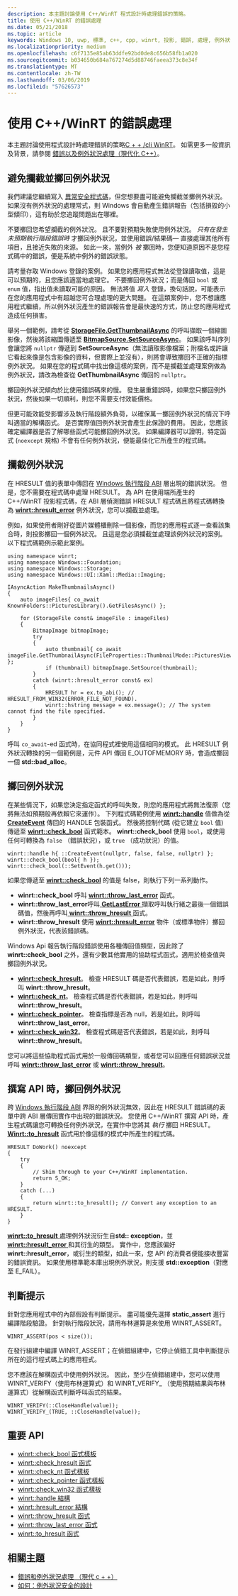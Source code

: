```yaml
---
description: 本主題討論使用 C++/WinRT 程式設計時處理錯誤的策略。
title: 使用 C++/WinRT 的錯誤處理
ms.date: 05/21/2018
ms.topic: article
keywords: Windows 10, uwp, 標準, c++, cpp, winrt, 投影, 錯誤, 處理, 例外狀況
ms.localizationpriority: medium
ms.openlocfilehash: c6f7135e85ab63ddfe92bd0de8c656b58fb1a020
ms.sourcegitcommit: b034650b684a767274d5d88746faeea373c8e34f
ms.translationtype: MT
ms.contentlocale: zh-TW
ms.lasthandoff: 03/06/2019
ms.locfileid: "57626573"
---
```

# <a name="error-handling-with-cwinrt"></a>使用 C++/WinRT 的錯誤處理

本主題討論使用程式設計時處理錯誤的策略[C + + /cli WinRT](/windows/uwp/cpp-and-winrt-apis/intro-to-using-cpp-with-winrt)。 如需更多一般資訊及背景，請參閱 [錯誤以及例外狀況處理（現代化 C++）](/cpp/cpp/errors-and-exception-handling-modern-cpp)。

## <a name="avoid-catching-and-throwing-exceptions"></a>避免攔截並擲回例外狀況
我們建議您繼續寫入 [異常安全程式碼](/cpp/cpp/how-to-design-for-exception-safety)，但您想要盡可能避免攔截並擲例外狀況。 如果沒有例外狀況的處理常式，則 Windows 會自動產生錯誤報告（包括損毀的小型傾印），這有助於您追蹤問題出在哪裡。

不要擲回您希望攔截的例外狀況。 且不要對預期失敗使用例外狀況。 *只有在發生未預期執行階段錯誤時* 才擲回例外狀況，並使用錯誤/結果碼&mdash; 直接處理其他所有項目，且接近失敗的來源。 如此一來，當例外 *被* 擲回時，您便知道原因不是您程式碼中的錯誤，便是系統中例外的錯誤狀態。

請考量存取 Windows 登錄的案例。 如果您的應用程式無法從登錄讀取值，這是可以預期的，且您應該適當地處理它。 不要擲回例外狀況；而是傳回 `bool` 或 `enum` 值，指出值未讀取可能的原因。 無法將值 *寫入* 登錄，換句話說，可能表示在您的應用程式中有超越您可合理處理的更大問題。 在這類案例中，您不想讓應用程式繼續，所以例外狀況產生的錯誤報告會是最快速的方式，防止您的應用程式造成任何損害。

舉另一個範例，請考從 [**StorageFile.GetThumbnailAsync**](/uwp/api/windows.storage.storagefile.getthumbnailasync#Windows_Storage_StorageFile_GetThumbnailAsync_Windows_Storage_FileProperties_ThumbnailMode_) 的呼叫擷取一個縮圖影像，然後將該縮圖傳遞至 [**BitmapSource.SetSourceAsync**](/uwp/api/windows.ui.xaml.media.imaging.bitmapsource.setsourceasync#Windows_UI_Xaml_Media_Imaging_BitmapSource_SetSourceAsync_Windows_Storage_Streams_IRandomAccessStream_)。 如果該呼叫序列會讓您將 `nullptr` 傳遞到 **SetSourceAsync**（無法讀取影像檔案；附檔名或許讓它看起來像是包含影像的資料，但實際上並沒有），則將會導致擲回不正確的指標例外狀況。 如果在您的程式碼中找出像這樣的案例，而不是攔截並處理案例做為例外狀況，請改為檢查從 **GetThumbnailAsync** 傳回的 `nullptr`。

擲回例外狀況傾向於比使用錯誤碼來的慢。 發生嚴重錯誤時，如果您只擲回例外狀況，然後如果一切順利，則您不需要支付效能價格。

但更可能效能受影響涉及執行階段額外負荷，以確保萬一擲回例外狀況的情況下呼叫適當的解構函式。 是否實際值回例外狀況會產生此保證的費用。 因此，您應該確定編譯器是否了解哪些函式可能擲回例外狀況。 如果編譯器可以證明，特定函式 (`noexcept` 規格) 不會有任何例外狀況，便能最佳化它所產生的程式碼。

## <a name="catching-exceptions"></a>攔截例外狀況
在 HRESULT 值的表單中傳回在 [Windows 執行階段 ABI](interop-winrt-abi.md#what-is-the-windows-runtime-abi-and-what-are-abi-types) 層出現的錯誤狀況。 但是，您不需要在程式碼中處理 HRESULT。 為 API 在使用端所產生的 C++/WinRT 投影程式碼，在 ABI 層偵測錯誤 HRESULT 程式碼且將程式碼轉換為 [**winrt::hresult_error**](/uwp/cpp-ref-for-winrt/error-handling/hresult-error) 例外狀況，您可以攔截並處理。

例如，如果使用者剛好從圖片媒體櫃刪除一個影像，而您的應用程式逐一查看該集合時，則投影擲回一個例外狀況。 且這是您必須攔截並處理該例外狀況的案例。 以下程式碼範例示範此案例。

```cppwinrt
using namespace winrt;
using namespace Windows::Foundation;
using namespace Windows::Storage;
using namespace Windows::UI::Xaml::Media::Imaging;

IAsyncAction MakeThumbnailsAsync()
{
    auto imageFiles{ co_await KnownFolders::PicturesLibrary().GetFilesAsync() };

    for (StorageFile const& imageFile : imageFiles)
    {
        BitmapImage bitmapImage;
        try
        {
            auto thumbnail{ co_await imageFile.GetThumbnailAsync(FileProperties::ThumbnailMode::PicturesView) };
            if (thumbnail) bitmapImage.SetSource(thumbnail);
        }
        catch (winrt::hresult_error const& ex)
        {
            HRESULT hr = ex.to_abi(); // HRESULT_FROM_WIN32(ERROR_FILE_NOT_FOUND).
            winrt::hstring message = ex.message(); // The system cannot find the file specified.
        }
    }
}
```

呼叫 `co_await`-ed 函式時，在協同程式裡使用這個相同的模式。 此 HRESULT 例外狀況轉換的另一個範例是，元件 API 傳回 E_OUTOFMEMORY 時，會造成擲回一個 **std::bad_alloc**。

## <a name="throwing-exceptions"></a>擲回例外狀況
在某些情況下，如果您決定指定函式的呼叫失敗，則您的應用程式將無法復原（您將無法如預期般再依賴它來運作）。 下列程式碼範例使用 [**winrt::handle**](/uwp/cpp-ref-for-winrt/handle) 值做為從 [**CreateEvent**](https://msdn.microsoft.com/library/windows/desktop/ms682396) 傳回的 HANDLE 包裝函式。 然後將控制代碼 (從它建立 `bool` 值) 傳遞至 [**winrt::check_bool**](/uwp/cpp-ref-for-winrt/error-handling/check-bool) 函式範本。 **winrt::check_bool** 使用 `bool`，或使用任何可轉換為 `false` （錯誤狀況），或 `true` （成功狀況）的值。

```cppwinrt
winrt::handle h{ ::CreateEvent(nullptr, false, false, nullptr) };
winrt::check_bool(bool{ h });
winrt::check_bool(::SetEvent(h.get()));
```

如果您傳遞至 [**winrt::check_bool**](/uwp/cpp-ref-for-winrt/error-handling/check-bool) 的值是 false，則執行下列一系列動作。

- **winrt::check_bool** 呼叫 [**winrt::throw_last_error**](/uwp/cpp-ref-for-winrt/error-handling/throw-last-error) 函式。
- **winrt::throw_last_error**呼叫[ **GetLastError** ](https://msdn.microsoft.com/library/windows/desktop/ms679360)擷取呼叫執行緒之最後一個錯誤碼值，然後再呼叫[ **winrt::throw_hresult** ](/uwp/cpp-ref-for-winrt/error-handling/throw-hresult)函式。
- **winrt::throw_hresult** 使用 [**winrt::hresult_error**](/uwp/cpp-ref-for-winrt/error-handling/hresult-error) 物件（或標準物件）擲回例外狀況，代表該錯誤碼。

Windows Api 報告執行階段錯誤使用各種傳回值類型，因此除了 **winrt::check_bool** 之外，還有少數其他實用的協助程式函式，適用於檢查值與擲回例外狀況。

- [**winrt::check_hresult**](/uwp/cpp-ref-for-winrt/error-handling/check-hresult)。 檢查 HRESULT 碼是否代表錯誤，若是如此，則呼叫 **winrt::throw_hresult**。
- [**winrt::check_nt**](/uwp/cpp-ref-for-winrt/error-handling/check-nt)。 檢查程式碼是否代表錯誤，若是如此，則呼叫 **winrt::throw_hresult**。
- [**winrt::check_pointer**](/uwp/cpp-ref-for-winrt/error-handling/check-pointer)。 檢查指標是否為 null，若是如此，則呼叫 **winrt::throw_last_error**。
- [**winrt::check_win32**](/uwp/cpp-ref-for-winrt/error-handling/check-win32)。 檢查程式碼是否代表錯誤，若是如此，則呼叫 **winrt::throw_hresult**。

您可以將這些協助程式函式用於一般傳回碼類型，或者您可以回應任何錯誤狀況並呼叫 [**winrt::throw_last_error**](/uwp/cpp-ref-for-winrt/error-handling/throw-last-error) 或 [**winrt::throw_hresult**](/uwp/cpp-ref-for-winrt/error-handling/throw-hresult)。 

## <a name="throwing-exceptions-when-authoring-an-api"></a>撰寫 API 時，擲回例外狀況
跨 [Windows 執行階段 ABI](interop-winrt-abi.md#what-is-the-windows-runtime-abi-and-what-are-abi-types) 界限的例外狀況無效，因此在 HRESULT 錯誤碼的表單中跨 ABI 層傳回實作中出現的錯誤狀況。 您使用 C++/WinRT 撰寫 API 時，產生程式碼讓您可轉換任何例外狀況，在實作中您將其 *執行* 擲回 HRESULT。 [  **Winrt::to_hresult**](/uwp/cpp-ref-for-winrt/error-handling/to-hresult) 函式用於像這樣的模式中所產生的程式碼。

```cppwinrt
HRESULT DoWork() noexcept
{
    try
    {
        // Shim through to your C++/WinRT implementation.
        return S_OK;
    }
    catch (...)
    {
        return winrt::to_hresult(); // Convert any exception to an HRESULT.
    }
}
```

[**winrt::to_hresult** ](/uwp/cpp-ref-for-winrt/error-handling/to-hresult)處理例外狀況衍生自**std:: exception**，並[ **winrt::hresult_error** ](/uwp/cpp-ref-for-winrt/error-handling/hresult-error)和其衍生的類型。 實作中，您應該偏好 **winrt::hresult_error**，或衍生的類型，如此一來，您 API 的消費者便能接收豐富的錯誤資訊。 如果使用標準範本庫出現例外狀況，則支援 **std::exception**（對應至 E_FAIL）。

## <a name="assertions"></a>判斷提示
針對您應用程式中的內部假設有判斷提示。 盡可能優先選擇 **static_assert** 進行編譯階段驗證。 針對執行階段狀況，請用布林運算是來使用 WINRT_ASSERT。

```cppwinrt
WINRT_ASSERT(pos < size());
```

在發行組建中編譯 WINRT_ASSERT；在偵錯組建中，它停止偵錯工具中判斷提示所在的這行程式碼上的應用程式。

您不應該在解構函式中使用例外狀況。 因此，至少在偵錯組建中，您可以使用 WINRT_VERIFY（使用布林運算式）和 WINRT_VERIFY_ （使用預期結果與布林運算式）從解構函式判斷呼叫函式的結果。

```cppwinrt
WINRT_VERIFY(::CloseHandle(value));
WINRT_VERIFY_(TRUE, ::CloseHandle(value));
```

## <a name="important-apis"></a>重要 API
* [winrt::check_bool 函式樣板](/uwp/cpp-ref-for-winrt/error-handling/check-bool)
* [winrt::check_hresult 函式](/uwp/cpp-ref-for-winrt/error-handling/check-hresult)
* [winrt::check_nt 函式樣板](/uwp/cpp-ref-for-winrt/error-handling/check-nt)
* [winrt::check_pointer 函式樣板](/uwp/cpp-ref-for-winrt/error-handling/check-pointer)
* [winrt::check_win32 函式樣板](/uwp/cpp-ref-for-winrt/error-handling/check-win32)
* [winrt::handle 結構](/uwp/cpp-ref-for-winrt/handle)
* [winrt::hresult_error 結構](/uwp/cpp-ref-for-winrt/error-handling/hresult-error)
* [winrt::throw_hresult 函式](/uwp/cpp-ref-for-winrt/error-handling/throw-hresult)
* [winrt::throw_last_error 函式](/uwp/cpp-ref-for-winrt/error-handling/throw-last-error)
* [winrt::to_hresult 函式](/uwp/cpp-ref-for-winrt/error-handling/to-hresult)

## <a name="related-topics"></a>相關主題
* [錯誤和例外狀況處理 （現代 c + +）](/cpp/cpp/errors-and-exception-handling-modern-cpp)
* [如何：例外狀況安全的設計](/cpp/cpp/how-to-design-for-exception-safety)

